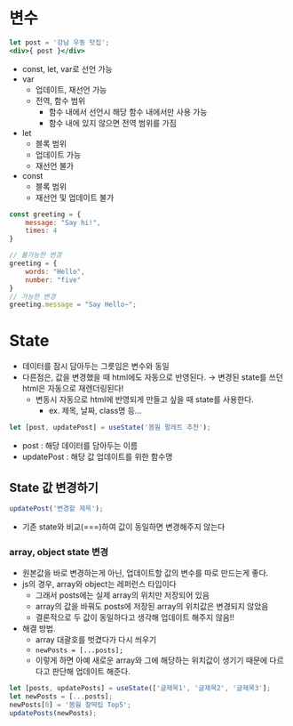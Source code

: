 # 변수

```jsx
let post = '강남 우동 맛집';
<div>{ post }</div>
```

- const, let, var로 선언 가능
- var
    - 업데이트, 재선언 가능
    - 전역, 함수 범위
        - 함수 내에서 선언시 해당 함수 내에서만 사용 가능
        - 함수  내에 있지 않으면 전역 범위를 가짐
- let
    - 블록 범위
    - 업데이트 가능
    - 재선언 불가
- const
    - 블록 범위
    - 재선언 및 업데이트 불가

```jsx
const greeting = {
	message: "Say hi!",
	times: 4
}

// 불가능한 변경
greeting = {
	words: "Hello",
	number: "five"
}
// 가능한 변경
greeting.message = "Say Hello~";
```

# State

- 데이터를 잠시 담아두는 그릇임은 변수와 동일
- 다른점은, 값을 변경했을 때 html에도 자동으로 반영된다.
→ 변경된 state를 쓰던 html은 자동으로 재렌더링된다!
    - 변동시 자동으로  html에 반영되게 만들고 싶을 때 state를 사용한다.
        - ex. 제목, 날짜, class명 등…

```jsx
let [post, updatePost] = useState('봄웜 팔레트 추천');
```

- post : 해당 데이터를 담아두는 이름
- updatePost : 해당 값 업데이트를 위한 함수명

## State 값 변경하기

```jsx
updatePost('변경할 제목');
```

- 기존 state와 비교(===)하여 값이 동일하면 변경해주지 않는다

### array, object state 변경

- 원본값을 바로 변경하는게 아닌, 업데이트할 값의 변수를 따로 만드는게 좋다.
- js의 경우, array와 object는 레퍼런스 타입이다
    - 그래서 posts에는 실제 array의 위치만 저장되어 있음
    - array의 값을 바꿔도 posts에 저장된 array의 위치값은 변경되지 않았음
    - 결론적으로 두 값이 동일하다고 생각해 업데이트 해주지 않음!!
- 해결 방법.
    - array 대괄호를 벗겼다가 다시 씌우기
    - `newPosts = [...posts];`
    - 이렇게 하면 아예 새로운 array와 그에 해당하는 위치값이 생기기 때문에 다르다고 판단해 업데이트 해준다.

```jsx
let [posts, updatePosts] = useState(['글제목1', '글제목2', '글제목3'];
let newPosts = [...posts];
newPosts[0] = '봄웜 찰떡립 Top5';
updatePosts(newPosts);
```
